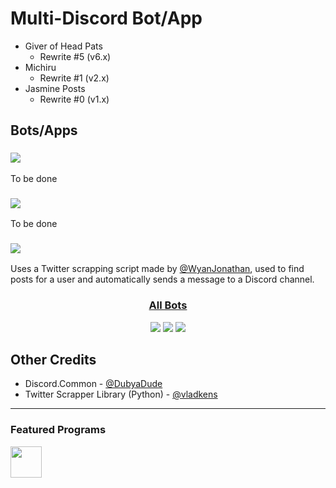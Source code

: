 <h1>Multi-Discord Bot/App</h1>
<ul>
	<li>Giver of Head Pats
		<ul>
			<li>Rewrite #5 (v6.x)</li>
		</ul>
	</li>
	<li>Michiru
		<ul>
			<li>Rewrite #1 (v2.x)</li>
		</ul>
	</li>
	<li>Jasmine Posts
		<ul>
			<li>Rewrite #0 (v1.x)</li>
		</ul>
	</li>
</ul>

<h2>Bots/Apps</h2>
<h3><img src="https://img.shields.io/static/v1?label=Giver%20of%20Head%20Pats&message=Version%206.0.0&color=389980&style=for-the-badge" /></h3>
<p>
	To be done
</p>

<h3><img src="https://img.shields.io/static/v1?label=Michiru&message=Version%202.0.0&color=389980&style=for-the-badge" /></h3>
<p>
	To be done
</p>

<h3><img src="https://img.shields.io/static/v1?label=Jasmine%20Posts&message=Version%201.0.2&color=389980&style=for-the-badge" /></h3>
<p>
	Uses a Twitter scrapping script made by <a href="https://github.com/WyanJonathan" target="_blank">@WyanJonathan</a>, used to find posts for a user and automatically sends a message to a Discord channel.
</p>

<h3 align="center"><u>All Bots</u></h3>
<p align="center">
    <img src="https://img.shields.io/static/v1?label=Last%20Updated&message=9%20Feburary%202025&color=389980&style=for-the-badge" />
    <img src="https://img.shields.io/static/v1?label=Language&message=C%23&color=C059D0&style=for-the-badge" />
    <a href="https://github.com/DSharpPlus/DSharpPlus"><img src="https://img.shields.io/static/v1?label=Library&message=DSharpPlus&color=7289DA&style=for-the-badge" /></a>
</p>

<h2>Other Credits</h2>
<ul>
	<li>Discord.Common - <a href="https://github.com/DubyaDude" target="_blank">@DubyaDude</a></li>
	<li>Twitter Scrapper Library (Python) - <a href="https://github.com/vladkens" target="_blank">@vladkens</a></li>
</ul>

<hr>
<h3>Featured Programs</h3>
<p>
	<a href="https://jb.gg/OpenSourceSupport" target="_blank">
		<img src="https://resources.jetbrains.com/storage/products/company/brand/logos/Rider_icon.svg" height="50px" />
	</a>
</p>

